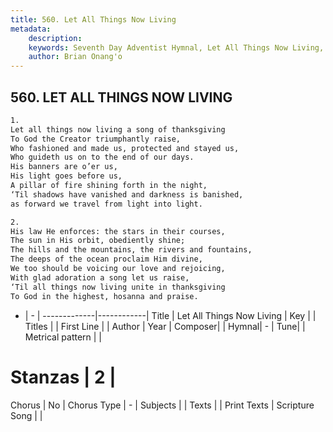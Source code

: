 ```yaml
---
title: 560. Let All Things Now Living
metadata:
    description: 
    keywords: Seventh Day Adventist Hymnal, Let All Things Now Living, , 
    author: Brian Onang'o
---
```



## 560. LET ALL THINGS NOW LIVING

```txt
1.
Let all things now living a song of thanksgiving
To God the Creator triumphantly raise,
Who fashioned and made us, protected and stayed us,
Who guideth us on to the end of our days.
His banners are o’er us,
His light goes before us,
A pillar of fire shining forth in the night,
‘Til shadows have vanished and darkness is banished,
as forward we travel from light into light.

2.
His law He enforces: the stars in their courses,
The sun in His orbit, obediently shine;
The hills and the mountains, the rivers and fountains,
The deeps of the ocean proclaim Him divine,
We too should be voicing our love and rejoicing,
With glad adoration a song let us raise,
‘Til all things now living unite in thanksgiving
To God in the highest, hosanna and praise.
```

- |   -  |
-------------|------------|
Title | Let All Things Now Living |
Key |  |
Titles |  |
First Line |  |
Author | 
Year | 
Composer|  |
Hymnal|  - |
Tune|  |
Metrical pattern | |
# Stanzas | 2 |
Chorus | No |
Chorus Type | - |
Subjects |  |
Texts |  |
Print Texts | 
Scripture Song |  |
  
